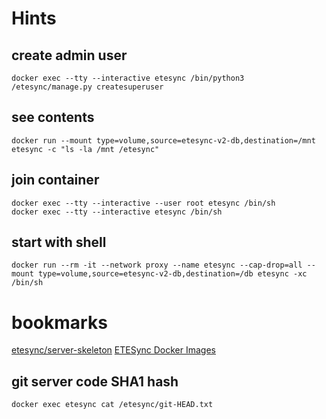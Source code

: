 # Hints
## create admin user
	docker exec --tty --interactive etesync /bin/python3 /etesync/manage.py createsuperuser
## see contents
	docker run --mount type=volume,source=etesync-v2-db,destination=/mnt etesync -c "ls -la /mnt /etesync"
## join container
	docker exec --tty --interactive --user root etesync /bin/sh
	docker exec --tty --interactive etesync /bin/sh
## start with shell
	docker run --rm -it --network proxy --name etesync --cap-drop=all --mount type=volume,source=etesync-v2-db,destination=/db etesync -xc /bin/sh
# bookmarks
[etesync/server-skeleton](https://github.com/etesync/server-skeleton)
[ETESync Docker Images](https://github.com/victor-rds/docker-etesync)
## git server code SHA1 hash
	docker exec etesync cat /etesync/git-HEAD.txt
